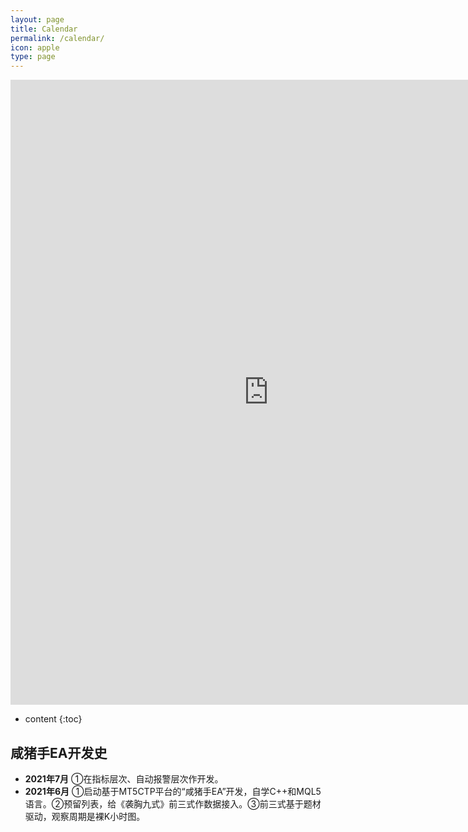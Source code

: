 ```yaml
---
layout: page
title: Calendar
permalink: /calendar/
icon: apple
type: page
---
```


<iframe frameborder="0" width="825" height="1000" scrolling="yes" src="https://rili-d.jin10.com/open.php?fontSize=14px&theme=darkgray"></iframe>

* content
{:toc}


## 咸猪手EA开发史
* **2021年7月**
①在指标层次、自动报警层次作开发。
* **2021年6月**
①启动基于MT5CTP平台的“咸猪手EA”开发，自学C++和MQL5语言。②预留列表，给《袭胸九式》前三式作数据接入。③前三式基于题材驱动，观察周期是裸K小时图。
